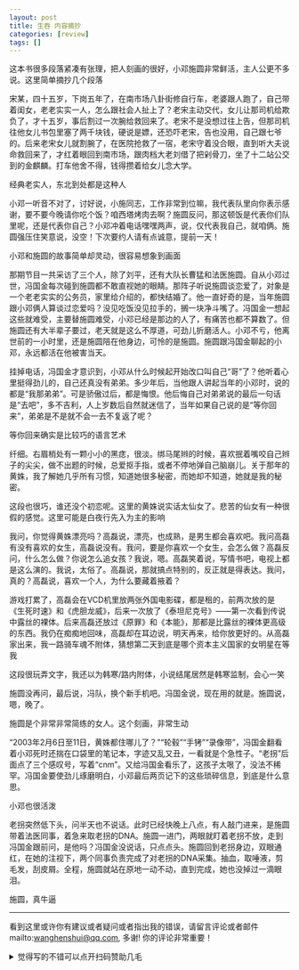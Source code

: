 ```yaml
---
layout: post
title: 生吞 内容摘抄
categories: [review]
tags: []
---
```



这本书很多段落紧凑有张理，把人刻画的很好，小邓施圆非常鲜活，主人公更不多说。这里简单摘抄几个段落


<!-- more -->





宋某，四十五岁，下岗五年了，在南市场八卦街修自行车，老婆跟人跑了，自己带着闺女，老老实实一人，怎么跟社会人扯上了？老宋主动交代，女儿让那司机给欺负了，才十五岁，事后割过一次腕给救回来了。老宋不是没想过往上告，但那司机往他女儿书包里塞了两千块钱，硬说是嫖，还恐吓老宋，告也没用，自己跟七爷的。后来老宋女儿就割腕了，在医院抢救了一宿，老宋守着没合眼，直到听大夫说命救回来了，才红着眼回到南市场，跟肉档大老刘借了把剁骨刀，坐了十二站公交到的金麒麟。打车他舍不得，钱得攒着给女儿念大学。

经典老实人，东北到处都是这种人


小邓一听音不对了，讨好说，小施同志，工作非常到位嘛，我代表队里向你表示感谢，要不要今晚请你吃个饭？咱西塔烤肉去啊？施圆反问，那这顿饭是代表你们队里呢，还是代表你自己？小邓冲着电话嘿嘿两声，说，仅代表我自己，就咱俩。施圆强压住笑意说，没空！下次要约人请有点诚意，提前一天！

小邓和施圆的故事简单却灵动，很容易想象到画面


那期节目一共采访了三个人，除了刘平，还有大队长曹猛和法医施圆。自从小邓过世，冯国金每次碰到施圆都不敢直视她的眼睛。那阵子听说施圆谈恋爱了，对象是一个老老实实的公务员，家里给介绍的，都快结婚了。他一直好奇的是，当年施圆跟小邓俩人算谈过恋爱吗？没见吃饭没见拉手的，搁一块净斗嘴了。冯国金一想起这些就难受，主要替施圆难受，小邓已经是那边的人了，有痛苦也都不算数了。但施圆还有大半辈子要过，老天就是这么不厚道，可劲儿折磨活人。小邓不亏，他离世前的一小时里，还是施圆陪在他身边，可怜的是施圆。施圆跟冯国金聊起的小邓，永远都活在他被害当天。


挂掉电话，冯国金才意识到，小邓从什么时候起开始改口叫自己“哥”了？他听着心里挺得劲儿的，自己还真没有弟弟。多少年后，当他跟人讲起当年的小邓时，说的都是“我那弟弟”。可是骄傲过后，都是悔恨。他后悔自己对弟弟说的最后一句话是“去吧”，多不吉利，人上岁数后自然就迷信了，当年如果自己说的是“等你回来”，弟弟是不是就不会一去不复返了呢？

等你回来确实是比较巧的语言艺术


纤细。右眉梢处有一颗小小的黑痣，很淡。绑马尾辫的时候，喜欢抿着嘴咬自己辫子的尖尖，做不出题的时候，总爱抠手指，或者不停地弹自己脑崩儿。关于那年的黄姝，我了解她几乎所有习惯，知道她很多秘密，而她却不知道，她就是我的秘密。


这段也很巧，谁还没个初恋呢。这里的黄姝说实话太仙女了。悲苦的仙女有一种很假的感觉。这里可能是白夜行先入为主的影响


我问，你觉得黄姝漂亮吗？高磊说，漂亮，也成熟，是男生都会喜欢吧。我问高磊有没有喜欢的女生，高磊说没有。我问，要是你喜欢一个女生，会怎么做？高磊反问，什么怎么做？你说怎么追女孩？我说，嗯。高磊笑着说，写情书吧，电视上都是这么演的。我说，太俗了。高磊说，那就搞点特别的，反正就是得表达。我问，真的？高磊说，喜欢一个人，为什么要藏着掖着？


游戏打累了，高磊会在VCD机里放两张外国电影碟，都是租的，前两次放的是《生死时速》和《虎胆龙威》，后来一次放了《泰坦尼克号》——第一次看到传说中露丝的裸体。后来高磊还放过《原罪》和《本能》，那都是比露丝的裸体更高级的东西。我仍在痴痴地回味，高磊却在耳边说，明天再来，给你放更好的。从高磊家出来，我一路骑车魂不附体，猜想第二天到底是哪个资本主义国家的女明星在等我

这段很玩弄文字，我还以为韩寒/路内附体，小说结尾居然是韩寒监制，会心一笑

施圆没再问，最后说，冯队，换个新手机吧。冯国金说，现在用的就是。施圆说，嗯，晚了。

施圆是个非常非常简练的女人。这个刻画，非常生动


“2003年2月6日至11日，黄姝都住哪儿了？”“轮毂”“手铐”“录像带”，冯国金翻看着小邓死时还揣在口袋里的笔记本，字迹又乱又丑，一看就是个急性子。“老拐”后面点了三个感叹号，写着“cnm”。又给冯国金看乐了，这孩子太哏了，没法不稀罕。冯国金要使劲儿琢磨明白，小邓最后两页记下的这些琐碎信息，到底是什么意思。

小邓也很活泼



老拐突然低下头，问半天也不说话。此时已经快晚上八点，有人敲门进来，是施圆带着法医同事，着急来取老拐的DNA。施圆一进门，两眼就盯着老拐不放，走到冯国金跟前问，是他吗？冯国金没说话，只点点头。施圆回到老拐身边，双眼通红，在她的注视下，两个同事负责完成了对老拐的DNA采集。抽血，取唾液，剪毛发，刮皮屑。全程，施圆就站在原地一动不动，直到完成，她也没掉过一滴眼泪。

施圆，真牛逼


---

看到这里或许你有建议或者疑问或者指出我的错误，请留言评论或者邮件mailto:wanghenshui@qq.com, 多谢!  你的评论非常重要！

<details>
<summary>觉得写的不错可以点开扫码赞助几毛</summary>
<img src="https://wanghenshui.github.io/assets/wepay.png" alt="微信转账">
</details>